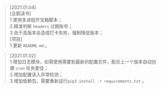 >[2021.01.04]  
[企鹅读书]  
1.使用多进程开宝箱脚本；  
2.精准判断 `headers` 过期账号；  
3.由于高版本会造成打卡失败，强制降低版本；   
[项目]   
1.更新 `README.md` 。  

>[2021.01.02]  
1.增加日志模块，如需使用需要到最新的配置文件，配合上一个版本自动创建 `cron` 任务更佳；  
2.增加配置读入异常检测；  
3.增加依赖包，需要重新运行`pip3 install -r requirements.txt` 。  